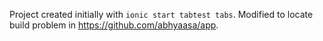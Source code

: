 Project created initially with `ionic start tabtest tabs`. Modified to locate build problem in https://github.com/abhyaasa/app.
